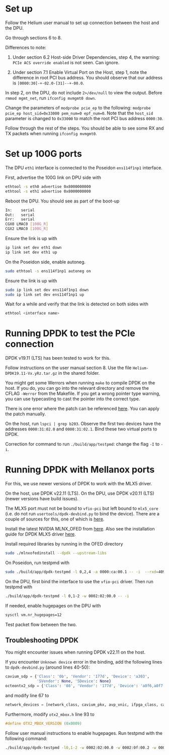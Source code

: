 # Set up

Follow the Helium user manual to set up connection between the host and the DPU.

Go through sections 6 to 8.

Differences to note:

1. Under section 6.2 Host-side Driver Dependencies, step 4, the warning: `PCIe ACS override enabled` is not seen. Can ignore.

2. Under section 7.1 Enable Virtual Port on the Host, step 1, note the difference in root PCI bus address. You should observe that our address is `[0000:30]-+-02.0-[31]--+-00.0`.

In step 2, on the DPU, do not include `2>/dev/null` to view the output. Before `rmmod mgmt_net`, run `ifconfig mvmgmt0 down`.

Change the parameters of `modprobe pcie_ep` to the following: `modprobe pcie_ep host_sid=0x33000 pem_num=0 epf_num=0`. Note that the `host_sid` parameter is changed to `0x33000` to match the root PCI bus address `0000:30`.

Follow through the rest of the steps. You should be able to see some RX and TX packets when running `ifconfig mvmgmt0`.

# Set up 100G ports

The DPU `eth1` interface is connected to the Poseidon `ens114f1np1` interface.

First, advertise the 100G link on DPU side with

```bash
ethtool -s eth0 advertise 0x8000000000
ethtool -s eth1 advertise 0x8000000000
```

Reboot the DPU. You should see as part of the boot-up
```bash
In:    serial
Out:   serial
Err:   serial
CGX0 LMAC0 [100G_R]
CGX2 LMAC0 [100G_R]
```

Ensure the link is up with
```bash
ip link set dev eth1 down
ip link set dev eth1 up
```

On the Poseidon side, enable autoneg.
```bash
sudo ethtool -s ens114f1np1 autoneg on
```

Ensure the link is up with
```bash
sudo ip link set dev ens114f1np1 down
sudo ip link set dev ens114f1np1 up
```

Wait for a while and verify that the link is detected on both sides with
```bash
ethtool <interface name>
```

<!-- For example, if you want to set up a 40G connection between interface A on the host and interface B on the DPU. On the host, run
```bash
sudo ethtool -s <interface A> autoneg off speed 40000 duplex full
```

On the DPU, follow section 5.3.2 of the user manual and run
```bash
i2cset -y 1 0x30 9 3
```
to enable the 100G port.  -->

# Running DPDK to test the PCIe connection

DPDK v19.11 (LTS) has been tested to work for this.

Follow instructions on the user manual section 8. Use the file `Helium-DPDK19.11-Vx.yRz.tar.gz` in the shared folder.

You might get some Werrors when running `make` to compile DPDK on the host. If you do, you can go into the relevant directory and remove the CFLAG `-Werror` from the Makefile. If you get a wrong pointer type warning, you can use typecasting to cast the pointer into the correct type.

There is one error where the patch can be referenced [here](https://git.dpdk.org/dpdk/commit/?id=87efaea6376c8). You can apply the patch manually.

On the host, run `lspci | grep b203`. Observe the first two devices have the addresses `0000:31:02.0` and `0000:31:02.1`. Bind these two virtual ports to DPDK.

Correction for command to run `./build/app/testpmd`: change the flag `-I` to `-i`.

# Running DPDK with Mellanox ports

For this, we use newer versions of DPDK to work with the MLX5 driver.

On the host, use DPDK v22.11 (LTS). On the DPU, use DPDK v20.11 (LTS) (newer versions have build issues).

The MLX5 port must not be bound to `vfio-pci` but left bound to `mlx5_core` (i.e. do not run `usertools/dpdk-devbind.py` to bind the device). There are a couple of sources for this, one of which is [here](https://www.jianshu.com/p/a415ad113615).

Install the latest NVIDIA MLNX_OFED from [here](https://network.nvidia.com/products/infiniband-drivers/linux/mlnx_ofed/). Also see the installation guide for DPDK MLX5 driver [here](https://doc.dpdk.org/guides/platform/mlx5.html#mlx5-common-compilation).

Install required libraries by running in the OFED directory

```bash
sudo ./mlnxofedinstall --dpdk --upstream-libs
```

On Poseidon, run testpmd with
```bash
sudo ./build/app/dpdk-testpmd -l 0,2,4 -a 0000:ca:00.1 -- -i  --rxd=4096
```

On the DPU, first bind the interface to use the `vfio-pci` driver. Then run testpmd with
```bash
./build/app/dpdk-testpmd -l 0,1-2 -w 0002:02:00.0 -- -i
```

If needed, enable hugepages on the DPU with
```bash
sysctl vm.nr_hugepages=12
```

Test packet flow between the two.

## Troubleshooting DPDK

You might encounter issues when running DPDK v22.11 on the host.

If you encounter `Unknown device` error in the binding, add the following lines to `dpdk-devbind.py` (around lines 40-50):

```python
cavium_sdp = {'Class': '0b', 'Vendor': '177d', 'Device': 'a303',
              'SVendor': None, 'SDevice': None}
octeontx2_sdp = {'Class': '08', 'Vendor': '177d', 'Device': 'a0f6,a0f7','SVendor': None, 'SDevice': None}
```

and modify line 67 to
```python
network_devices = [network_class, cavium_pkx, avp_vnic, ifpga_class, cavium_sdp, octeontx2_sdp]
```

Furthermore, modify `otx2_mbox.h` line 93 to
```c
#define OTX2_MBOX_VERSION (0x0009)
```

Follow user manual instructions to enable hugepages. Run testpmd with the following command:

```bash
./build/app/dpdk-testpmd -l0,1-2 -w 0002:02:00.0 -w 0002:0f:00.2 -w 0002:0f:00.3 -- -i --portmask=0x6
```
